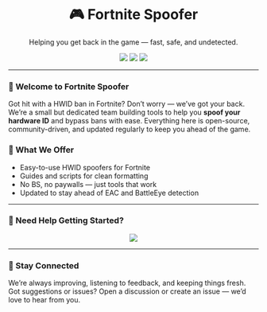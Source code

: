 <h1 align="center">🎮 Fortnite Spoofer</h1>
<p align="center">Helping you get back in the game — fast, safe, and undetected.</p>

<p align="center">
  <img src="https://img.shields.io/badge/Status-Active-brightgreen?style=flat-square" />
  <img src="https://img.shields.io/badge/Anti%20Cheat%20Bypass-EAC%20%26%20BE-blue?style=flat-square" />
  <img src="https://img.shields.io/badge/Last%20Update-March%202024-orange?style=flat-square" />
</p>

<hr />

<h3>👋 Welcome to Fortnite Spoofer</h3>
<p>Got hit with a HWID ban in Fortnite? Don’t worry — we’ve got your back.<br>
We’re a small but dedicated team building tools to help you <strong>spoof your hardware ID</strong> and bypass bans with ease. Everything here is open-source, community-driven, and updated regularly to keep you ahead of the game.</p>

<h3>🔧 What We Offer</h3>
<ul>
  <li>Easy-to-use HWID spoofers for Fortnite</li>
  <li>Guides and scripts for clean formatting</li>
  <li>No BS, no paywalls — just tools that work</li>
  <li>Updated to stay ahead of EAC and BattleEye detection</li>
</ul>

<hr />

<h3>🎥 Need Help Getting Started?</h3>
<p align="center">
  <a href="https://www.youtube.com/watch?v=b8XyEwxpccE" target="_blank">
    <img src="https://img.shields.io/badge/Watch%20YouTube%20Guide-Click%20Here-red?style=for-the-badge&logo=youtube" />
  </a>
</p>

<hr />

<h3>💬 Stay Connected</h3>
<p>We’re always improving, listening to feedback, and keeping things fresh.<br>
Got suggestions or issues? Open a discussion or create an issue — we’d love to hear from you.</p>
